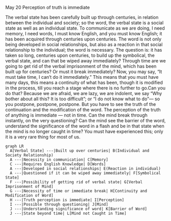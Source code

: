May 20
Perception of truth is immediate

The verbal state has been carefully built up through centuries, in relation between the individual and society; so the word, the verbal state is a social state as well as an individual state. To communicate as we are doing, I need memory, I need words, I must know English, and you must know English; it has been acquired through centuries upon centuries. The word is not only being developed in social relationships, but also as a reaction in that social relationship to the individual; the word is necessary. The question is: it has taken so long, centuries upon centuries, to build up the symbolical, the verbal state, and can that be wiped away immediately? Through time are we going to get rid of the verbal imprisonment of the mind, which has been built up for centuries? Or must it break immediately? Now, you may say, “It must take time, I can’t do it immediately.” This means that you must have many days, this means a continuity of what has been, though it is modified in the process, till you reach a stage where there is no further to go.Can you do that? Because we are afraid, we are lazy, we are indolent, we say “Why bother about all this? It is too difficult”; or “I do not know what to do”— so you postpone, postpone, postpone. But you have to see the truth of the continuation and the modification of the word. The perception of the truth of anything is immediate — not in time. Can the mind break through instantly, on the very questioning? Can the mind see the barrier of the word, understand the significance of the word in a flash and be in that state when the mind is no longer caught in time? You must have experienced this; only it is a very rare thing for most of us.

```mermaid
graph LR
  A[Verbal State] ---|Built up over centuries| B(Individual and Society Relationship)
  A ---|Necessity in communication| C[Memory]
  C ---|Requires English Knowledge| D[Words]
  A ---|Developed in social relationships| E(Reaction in individual)
  A ---|Questioned if it can be wiped away immediately| F[Symbolical State]
  F ---|Possibility of getting rid of verbal state| G[Verbal Imprisonment of Mind]
  G ---|Necessity of time or immediate break| H[Continuity and Modification of Word]
  H ---|Truth perception is immediate| I[Perception]
  I ---|Possible through questioning| J[Mind]
  J ---|Understanding significance of word| K[Barrier of Word]
  J ---|State beyond time| L[Mind not Caught in Time]
```
